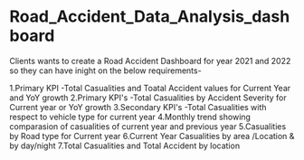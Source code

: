 # Road_Accident_Data_Analysis_dashboard
Clients wants to create a Road Accident Dashboard for year 2021 and 2022 so they can have inight on the below requirements-

1.Primary KPI -Total Casualities and Toatal Accident values for Current Year and YoY growth
2.Primary KPI's -Total Casualities by Accident Severity for Current year or YoY growth 
3.Secondary KPI's -Total Casualities with respect to vehicle type for current year
4.Monthly trend showing comparasion of casualities of current year and previous year
5.Casualities by Road type for Current year 
6.Current Year Casualities by area /Location & by day/night
7.Total Casualities and Total Accident by location
